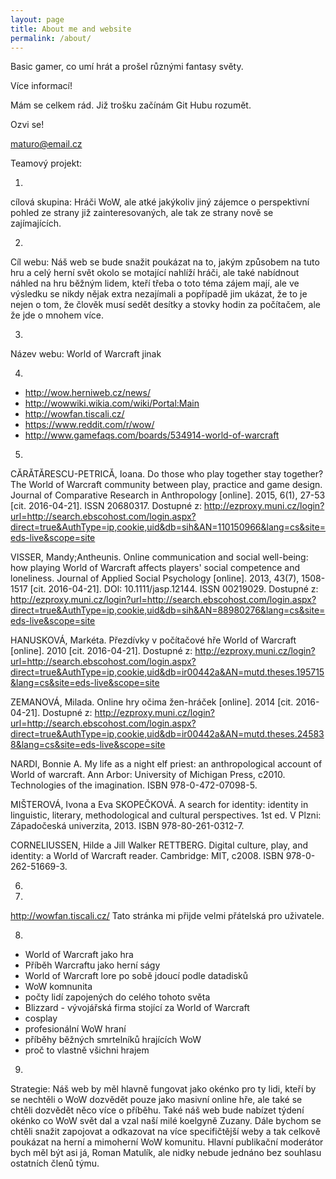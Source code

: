 ```yaml
---
layout: page
title: About me and website
permalink: /about/
---
```


Basic gamer, co umí hrát a prošel různými fantasy světy.

Více informací!

Mám se celkem rád.
Již trošku začínám Git Hubu rozumět.

Ozvi se!

[maturo@email.cz](mailto:maturo@email.cz)

Teamový projekt:

1.
cílová skupina: Hráči WoW, ale atké jakýkoliv jiný zájemce o perspektivní pohled ze strany již zainteresovaných, ale tak ze strany nově se zajímajících.

2.
Cíl webu: Náš web se bude snažit poukázat na to, jakým způsobem na tuto hru a celý herní svět okolo se motající nahlíží hráči, ale také nabídnout náhled na hru běžným lidem, kteří třeba o toto téma zájem mají, ale ve výsledku se nikdy nějak extra nezajímali a popřípadě jim ukázat, že to je nejen o tom, že člověk musí sedět desítky a stovky hodin za počítačem, ale že jde o mnohem více.

3.
Název webu: World of Warcraft jinak

4.
- http://wow.herniweb.cz/news/
- http://wowwiki.wikia.com/wiki/Portal:Main
- http://wowfan.tiscali.cz/
- https://www.reddit.com/r/wow/
- http://www.gamefaqs.com/boards/534914-world-of-warcraft

5.

CĂRĂTĂRESCU-PETRICĂ, Ioana. Do those who play together stay together? The World of Warcraft community between play, practice and game design. Journal of Comparative Research in Anthropology [online]. 2015, 6(1), 27-53 [cit. 2016-04-21]. ISSN 20680317. Dostupné z: http://ezproxy.muni.cz/login?url=http://search.ebscohost.com/login.aspx?direct=true&AuthType=ip,cookie,uid&db=sih&AN=110150966&lang=cs&site=eds-live&scope=site

VISSER, Mandy;Antheunis. Online communication and social well-being: how playing World of Warcraft affects players' social competence and loneliness. Journal of Applied Social Psychology [online]. 2013, 43(7), 1508-1517 [cit. 2016-04-21]. DOI: 10.1111/jasp.12144. ISSN 00219029. Dostupné z: http://ezproxy.muni.cz/login?url=http://search.ebscohost.com/login.aspx?direct=true&AuthType=ip,cookie,uid&db=sih&AN=88980276&lang=cs&site=eds-live&scope=site

HANUSKOVÁ, Markéta. Přezdívky v počítačové hře World of Warcraft [online]. 2010 [cit. 2016-04-21]. Dostupné z: http://ezproxy.muni.cz/login?url=http://search.ebscohost.com/login.aspx?direct=true&AuthType=ip,cookie,uid&db=ir00442a&AN=mutd.theses.195715&lang=cs&site=eds-live&scope=site

ZEMANOVÁ, Milada. Online hry očima žen-hráček [online]. 2014 [cit. 2016-04-21]. Dostupné z: http://ezproxy.muni.cz/login?url=http://search.ebscohost.com/login.aspx?direct=true&AuthType=ip,cookie,uid&db=ir00442a&AN=mutd.theses.245838&lang=cs&site=eds-live&scope=site

NARDI, Bonnie A. My life as a night elf priest: an anthropological account of World of warcraft. Ann Arbor: University of Michigan Press, c2010. Technologies of the imagination. ISBN 978-0-472-07098-5.

MIŠTEROVÁ, Ivona a Eva SKOPEČKOVÁ. A search for identity: identity in linguistic, literary, methodological and cultural perspectives. 1st ed. V Plzni: Západočeská univerzita, 2013. ISBN 978-80-261-0312-7.

CORNELIUSSEN, Hilde a Jill Walker RETTBERG. Digital culture, play, and identity: a World of Warcraft reader. Cambridge: MIT, c2008. ISBN 978-0-262-51669-3.

6.

7.
http://wowfan.tiscali.cz/ Tato stránka mi přijde velmi přátelská pro uživatele.

8.
- World of Warcraft jako hra
- Příběh Warcraftu jako herní ságy
- World of Warcraft lore po sobě jdoucí podle datadisků
- WoW komnunita
- počty lidí zapojených do celého tohoto světa
- Blizzard - vývojářská firma stojící za World of Warcraft
- cosplay
- profesionální WoW hraní
- příběhy běžných smrtelníků hrajících WoW
- proč to vlastně všichni hrajem

9.

Strategie:
Náš web by měl hlavně fungovat jako okénko pro ty lidi, kteří by se nechtěli o WoW dozvědět pouze jako masivní online hře, ale také se chtěli dozvědět něco více o příběhu. Také náš web bude nabízet týdení okénko co WoW svět dal a vzal naší milé koelgyně Zuzany. Dále bychom se chtěli snažit zapojovat a odkazovat na více specifičtější weby a tak celkově poukázat na herní a mimoherní WoW komunitu. Hlavní publikační moderátor bych měl být asi já, Roman Matulík, ale nidky nebude jednáno bez souhlasu ostatních členů týmu.


